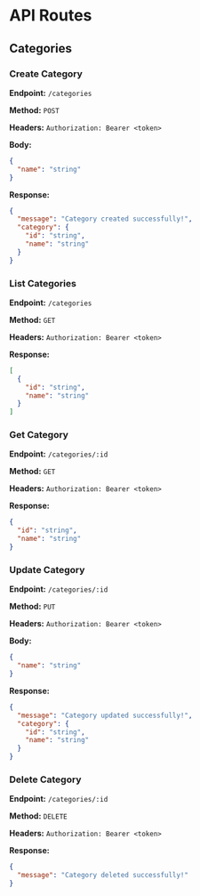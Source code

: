 # API Routes

## Categories

### Create Category

**Endpoint:** `/categories`

**Method:** `POST`

**Headers:** `Authorization: Bearer <token>`

**Body:**

```json
{
  "name": "string"
}
```

**Response:**

```json
{
  "message": "Category created successfully!",
  "category": {
    "id": "string",
    "name": "string"
  }
}
```

### List Categories

**Endpoint:** `/categories`

**Method:** `GET`

**Headers:** `Authorization: Bearer <token>`

**Response:**

```json
[
  {
    "id": "string",
    "name": "string"
  }
]
```

### Get Category

**Endpoint:** `/categories/:id`

**Method:** `GET`

**Headers:** `Authorization: Bearer <token>`

**Response:**

```json
{
  "id": "string",
  "name": "string"
}
```

### Update Category

**Endpoint:** `/categories/:id`

**Method:** `PUT`

**Headers:** `Authorization: Bearer <token>`

**Body:**

```json
{
  "name": "string"
}
```

**Response:**

```json
{
  "message": "Category updated successfully!",
  "category": {
    "id": "string",
    "name": "string"
  }
}
```

### Delete Category

**Endpoint:** `/categories/:id`

**Method:** `DELETE`

**Headers:** `Authorization: Bearer <token>`

**Response:**

```json
{
  "message": "Category deleted successfully!"
}
```
